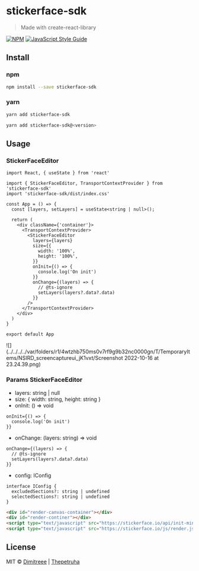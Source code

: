 # stickerface-sdk

> Made with create-react-library

[![NPM](https://img.shields.io/npm/v/stickerface-sdk.svg)](https://www.npmjs.com/package/stickerface-sdk) [![JavaScript Style Guide](https://img.shields.io/badge/code_style-standard-brightgreen.svg)](https://standardjs.com)

## Install

### npm
```bash
npm install --save stickerface-sdk
```

### yarn
```bash
yarn add stickerface-sdk

yarn add stickerface-sdk@<version>
```

## Usage

### StickerFaceEditor

```tsx
import React, { useState } from 'react'

import { StickerFaceEditor, TransportContextProvider } from 'stickerface-sdk'
import 'stickerface-sdk/dist/index.css'

const App = () => {
  const [layers, setLayers] = useState<string | null>();

  return (
    <div className={'container'}>
      <TransportContextProvider>
        <StickerFaceEditor
          layers={layers}
          size={{
            width: '100%',
            height: '100%',
          }}
          onInit={() => {
            console.log('On init')
          }}
          onChange={(layers) => {
            // @ts-ignore
            setLayers(layers?.data?.data)
          }}
        />
      </TransportContextProvider>
    </div>
  )
}

export default App
```
![](../../../../var/folders/r1/4wtzhb750ms0v7rf9g9b32nc0000gn/T/TemporaryItems/NSIRD_screencaptureui_jK1vxt/Screenshot 2022-10-16 at 23.24.39.png)

### Params StickerFaceEditor

* layers: string | null
* size: { width: string, height: string }
* onInit: () => void
```tsx
onInit={() => {
  console.log('On init')
}}
```
* onChange: (layers: string) => void
```tsx
onChange={(layers) => {
  // @ts-ignore
  setLayers(layers?.data?.data)
}}
```
* config: IConfig
```tsx
interface IConfig {
  excludedSections?: string | undefined
  selectedSections?: string | undefined
}
```

```html
<div id="render-canvas-container"></div>
<div id="render-continer"></div>
<script type="text/javascript" src="https://stickerface.io/api/init-min.js"></script>
<script type="text/javascript" src="https://stickerface.io/js/render.js"></script>
```

## License

MIT © [Dimitreee](https://github.com/Dimitreee) | [Thepetruha](https://github.com/thepetruha)
